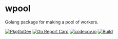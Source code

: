 # wpool

Golang package for making a pool of workers.

[![PkgGoDev](https://pkg.go.dev/badge/github.com/egnd/wpool)](https://pkg.go.dev/github.com/egnd/wpool?tab=doc)
[![Go Report Card](https://goreportcard.com/badge/github.com/egnd/wpool)](https://goreportcard.com/report/github.com/egnd/wpool)
[![codecov.io](https://codecov.io/github/egnd/wpool/coverage.svg?branch=master)](https://codecov.io/gh/egnd/wpool?branch=master)
[![Build](https://github.com/egnd/wpool/workflows/Pipeline/badge.svg)](https://github.com/egnd/wpool/actions?query=workflow%3APipeline)
